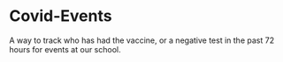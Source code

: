 # Covid-Events
A way to track who has had the vaccine, or a negative test in the past 72 hours for events at our school.
